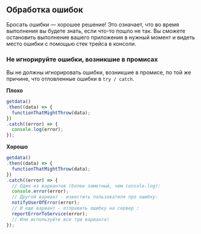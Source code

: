 ## **Обработка ошибок**
Бросать ошибки — хорошее решение! Это означает, что во время выполнения вы будете знать, если что-то пошло не так. Вы сможете остановить выполнение вашего приложения в нужный момент и видеть место ошибки с помощью стек трейса в консоли.

### Не игнорируйте ошибки, возникшие в промисах
Вы не должны игнорировать ошибки, возникшие в промисе, по той же причине, что отловленные ошибки в `try / catch`.

**Плохо**
```javascript
getdata()
.then((data) => {
  functionThatMightThrow(data);
})
.catch((error) => {
  console.log(error);
});
```

**Хорошо**
```javascript
getdata()
.then((data) => {
  functionThatMightThrow(data);
})
.catch((error) => {
  // Один из вариантов (более заметный, чем console.log):
  console.error(error);
  // Другой вариант - известить пользователя про ошибку:
  notifyUserOfError(error);
  // И еще вариант - отправить ошибку на сервер :
  reportErrorToService(error);
  // Или используйте все три варианта!
});
```